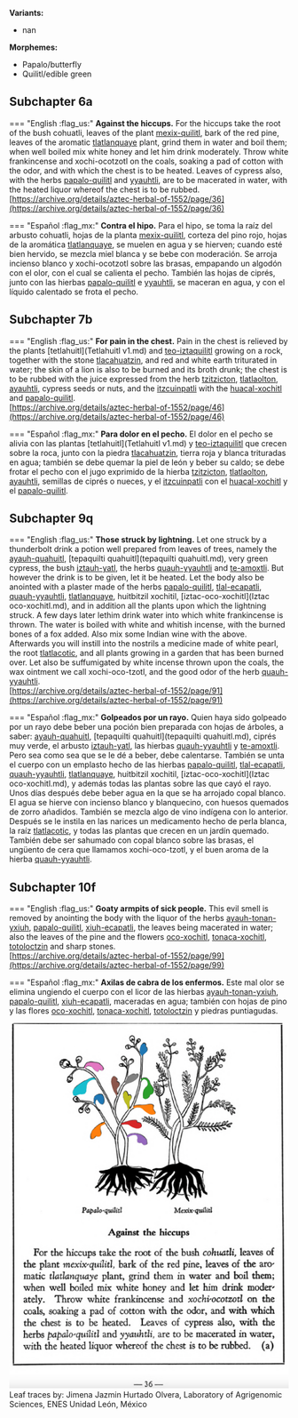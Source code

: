 **Variants:**

- nan


**Morphemes:**

- Papalo/butterfly
- Quilitl/edible green


## Subchapter 6a  

=== "English :flag_us:"
    **Against the hiccups.** For the hiccups take the root of the bush cohuatli, leaves of the plant [mexix-quilitl](Mexix-quilitl.md), bark of the red pine, leaves of the aromatic [tlatlanquaye](Tlatlanquaye.md) plant, grind them in water and boil them; when well boiled mix white honey and let him drink moderately. Throw white frankincense and xochi-ocotzotl on the coals, soaking a pad of cotton with the odor, and with which the chest is to be heated. Leaves of cypress also, with the herbs [papalo-quilitl](Papalo-quilitl.md) and [yyauhtli](Y-yauhtli.md), are to be macerated in water, with the heated liquor whereof the chest is to be rubbed.  
    [https://archive.org/details/aztec-herbal-of-1552/page/36](https://archive.org/details/aztec-herbal-of-1552/page/36)  


=== "Español :flag_mx:"
    **Contra el hipo.** Para el hipo, se toma la raíz del arbusto cohuatli, hojas de la planta [mexix-quilitl](Mexix-quilitl.md), corteza del pino rojo, hojas de la aromática [tlatlanquaye](Tlatlanquaye.md), se muelen en agua y se hierven; cuando esté bien hervido, se mezcla miel blanca y se bebe con moderación. Se arroja incienso blanco y xochi-ocotzotl sobre las brasas, empapando un algodón con el olor, con el cual se calienta el pecho. También las hojas de ciprés, junto con las hierbas [papalo-quilitl](Papalo-quilitl.md) e [yyauhtli](Y-yauhtli.md), se maceran en agua, y con el líquido calentado se frota el pecho.  

## Subchapter 7b  

=== "English :flag_us:"
    **For pain in the chest.** Pain in the chest is relieved by the plants [tetlahuitl](Tetlahuitl v1.md) and [teo-iztaquilitl](Teo-iztaquilitl.md) growing on a rock, together with the stone [tlacahuatzin](tlacal-huatzin.md), and red and white earth triturated in water; the skin of a lion is also to be burned and its broth drunk; the chest is to be rubbed with the juice expressed from the herb [tzitzicton](Tzitzicton.md), [tlatlaolton](Tlatlaolton.md), [ayauhtli](Ayauhtli.md), cypress seeds or nuts, and the [itzcuinpatli](Itzquin-patli.md) with the [huacal-xochitl](Huacal-xochitl.md) and [papalo-quilitl](Papalo-quilitl.md).  
    [https://archive.org/details/aztec-herbal-of-1552/page/46](https://archive.org/details/aztec-herbal-of-1552/page/46)  


=== "Español :flag_mx:"
    **Para dolor en el pecho.** El dolor en el pecho se alivia con las plantas [tetlahuitl](Tetlahuitl v1.md) y [teo-iztaquilitl](Teo-iztaquilitl.md) que crecen sobre la roca, junto con la piedra [tlacahuatzin](tlacal-huatzin.md), tierra roja y blanca trituradas en agua; también se debe quemar la piel de león y beber su caldo; se debe frotar el pecho con el jugo exprimido de la hierba [tzitzicton](Tzitzicton.md), [tlatlaolton](Tlatlaolton.md), [ayauhtli](Ayauhtli.md), semillas de ciprés o nueces, y el [itzcuinpatli](Itzquin-patli.md) con el [huacal-xochitl](Huacal-xochitl.md) y el [papalo-quilitl](Papalo-quilitl.md).  

## Subchapter 9q  

=== "English :flag_us:"
    **Those struck by lightning.** Let one struck by a thunderbolt drink a potion well prepared from leaves of trees, namely the [ayauh-quahuitl](Ayauh-quahuitl.md), [tepaquilti quahuitl](tepaquilti quahuitl.md), very green cypress, the bush [iztauh-yatl](Iztauyattl.md), the herbs [quauh-yyauhtli](Quauh-yyauhtli.md) and [te-amoxtli](Te-amoxtli.md). But however the drink is to be given, let it be heated.  Let the body also be anointed with a plaster made of the herbs [papalo-quilitl](Papalo-quilitl.md), [tlal-ecapatli](Tlal-ecapatli.md), [quauh-yyauhtli](Quauh-yyauhtli.md), [tlatlanquaye](Tlatlanquaye.md), huitbitzil xochitil, [iztac-oco-xochitl](Iztac oco-xochitl.md), and in addition all the plants upon which the lightning struck. A few days later lethim drink water into which white frankincense is thrown. The water is boiled with white and whitish incense, with the burned bones of a fox added. Also mix some Indian wine with the above. Afterwards you will instill into the nostrils a medicine made of white pearl, the root [tlatlacotic](Tlatlacotic.md), and all plants growing in a garden that has been burned over. Let also be suffumigated by white incense thrown upon the coals, the wax ointment we call xochi-oco-tzotl, and the good odor of the herb [quauh-yyauhtli](Quauh-yyauhtli.md).  
    [https://archive.org/details/aztec-herbal-of-1552/page/91](https://archive.org/details/aztec-herbal-of-1552/page/91)  


=== "Español :flag_mx:"
    **Golpeados por un rayo.** Quien haya sido golpeado por un rayo debe beber una poción bien preparada con hojas de árboles, a saber: [ayauh-quahuitl](Ayauh-quahuitl.md), [tepaquilti quahuitl](tepaquilti quahuitl.md), ciprés muy verde, el arbusto [iztauh-yatl](Iztauyattl.md), las hierbas [quauh-yyauhtli](Quauh-yyauhtli.md) y [te-amoxtli](Te-amoxtli.md). Pero sea como sea que se le dé a beber, debe calentarse. También se unta el cuerpo con un emplasto hecho de las hierbas [papalo-quilitl](Papalo-quilitl.md), [tlal-ecapatli](Tlal-ecapatli.md), [quauh-yyauhtli](Quauh-yyauhtli.md), [tlatlanquaye](Tlatlanquaye.md), huitbitzil xochitil, [iztac-oco-xochitl](Iztac oco-xochitl.md), y además todas las plantas sobre las que cayó el rayo. Unos días después debe beber agua en la que se ha arrojado copal blanco. El agua se hierve con incienso blanco y blanquecino, con huesos quemados de zorro añadidos. También se mezcla algo de vino indígena con lo anterior. Después se le instila en las narices un medicamento hecho de perla blanca, la raíz [tlatlacotic](Tlatlacotic.md), y todas las plantas que crecen en un jardín quemado. También debe ser sahumado con copal blanco sobre las brasas, el ungüento de cera que llamamos xochi-oco-tzotl, y el buen aroma de la hierba [quauh-yyauhtli](Quauh-yyauhtli.md).  

## Subchapter 10f  

=== "English :flag_us:"
    **Goaty armpits of sick people.** This evil smell is removed by anointing the body with the liquor of the herbs [ayauh-tonan-yxiuh](Papalo-quilitl.md), [papalo-quilitl](Oco-xochitl.md), [xiuh-ecapatli](Eca-patli.md), the leaves being macerated in water; also the leaves of the pine and the flowers [oco-xochitl](Oco-xochitl.md), [tonaca-xochitl](Papalo-quilitl.md), [totoloctzin](Tonaca-xochitl.md) and sharp stones.  
    [https://archive.org/details/aztec-herbal-of-1552/page/99](https://archive.org/details/aztec-herbal-of-1552/page/99)  


=== "Español :flag_mx:"
    **Axilas de cabra de los enfermos.** Este mal olor se elimina ungiendo el cuerpo con el licor de las hierbas [ayauh-tonan-yxiuh](Papalo-quilitl.md), [papalo-quilitl](Oco-xochitl.md), [xiuh-ecapatli](Eca-patli.md), maceradas en agua; también con hojas de pino y las flores [oco-xochitl](Oco-xochitl.md), [tonaca-xochitl](Papalo-quilitl.md), [totoloctzin](Tonaca-xochitl.md) y piedras puntiagudas.  

![J_ID128_p036_01_Papalo-quilitl.png](assets/J_ID128_p036_01_Papalo-quilitl.png)  
Leaf traces by: Jimena Jazmin Hurtado Olvera, Laboratory of Agrigenomic Sciences, ENES Unidad León, México  
